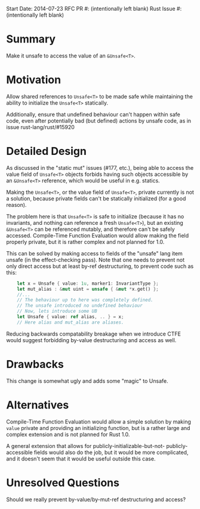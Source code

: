 Start Date: 2014-07-23
RFC PR #: (intentionally left blank)
Rust Issue #: (intentionally left blank)

# Summary

Make it unsafe to access the value of an ```&Unsafe<T>```.

# Motivation

Allow shared references to ```Unsafe<T>``` to be made safe while maintaining
the ability to initialize the ```Unsafe<T>``` statically.

Additionally, ensure that undefined behaviour can't happen within safe code, even after potentially bad (but defined) actions by unsafe code, as in issue
rust-lang/rust/#15920


# Detailed Design

As discussed in the "static mut" issues (#177, etc.), being able to
access the value field of ```Unsafe<T>``` objects forbids having such objects
accessible by an ```&Unsafe<T>``` reference, which would be useful in e.g. statics.

Making the ```Unsafe<T>```, or the value field of ```Unsafe<T>```, private currently is
not a solution, because private fields can't be statically initialized (for
a good reason).

The problem here is that ```Unsafe<T>``` is safe to initialize (because
it has no invariants, and nothing can reference a fresh ```Unsafe<T>```), but
an existing ```&Unsafe<T>``` can be referenced mutably, and therefore can't
be safely accessed. Compile-Time Function Evaluation would allow making the
field properly private, but it is rather complex and not planned for 1.0.

This can be solved by making access to fields of the "unsafe" lang item
unsafe (in the effect-checking pass). Note that one needs to prevent not only
direct access but at least by-ref destructuring, to prevent code such as this:

```Rust
    let x = Unsafe { value: 1u, marker1: InvariantType };
    let mut_alias : &mut uint = unsafe { &mut *x.get() };
    //...
    // The behaviour up to here was completely defined.
    // The unsafe introduced no undefined behaviour
    // Now, lets introduce some UB
    let Unsafe { value: ref alias, .. } = x;
    // Here alias and mut_alias are aliases.
```

Reducing backwards compatability breakage when we introduce CTFE would
suggest forbidding by-value destructuring and access as well.

# Drawbacks

This change is somewhat ugly and adds some "magic" to Unsafe<T>.

# Alternatives

Compile-Time Function Evaluation would allow a simple solution by
making ```value``` private and providing an initializing function, but is
a rather large and complex extension and is not planned for Rust 1.0.

A general extension that allows for publicly-initializable-but-not-
publicly-accessible fields would also do the job, but it would be more
complicated, and it doesn't seem that it would be useful outside this
case.

# Unresolved Questions

Should we really prevent by-value/by-mut-ref destructuring and access?
